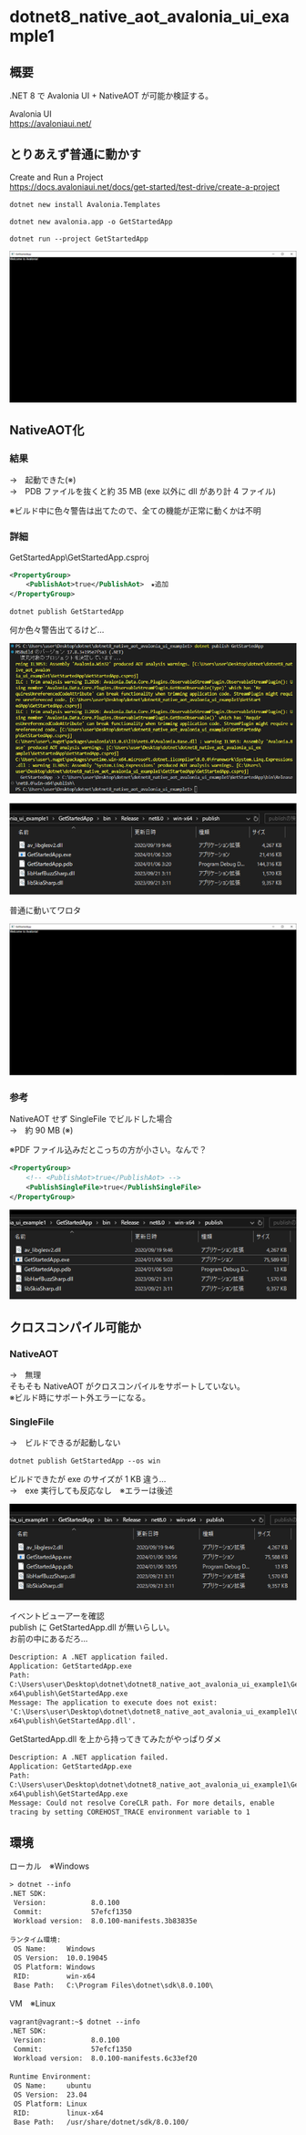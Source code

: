 # dotnet8_native_aot_avalonia_ui_example1

## 概要

.NET 8 で Avalonia UI + NativeAOT が可能か検証する。  

Avalonia UI  
https://avaloniaui.net/  

## とりあえず普通に動かす

Create and Run a Project  
https://docs.avaloniaui.net/docs/get-started/test-drive/create-a-project

```
dotnet new install Avalonia.Templates
```

```
dotnet new avalonia.app -o GetStartedApp
```

```
dotnet run --project GetStartedApp
```

![実行結果イメージ](doc/image/2024-01-06-03-13-51.png)

## NativeAOT化

### 結果  
→　起動できた(※)  
→　PDB ファイルを抜くと約 35 MB (exe 以外に dll があり計 4 ファイル) 

※ビルド中に色々警告は出てたので、全ての機能が正常に動くかは不明

### 詳細

GetStartedApp\GetStartedApp.csproj
```xml
<PropertyGroup>
    <PublishAot>true</PublishAot>　★追加
</PropertyGroup>
```

```
dotnet publish GetStartedApp
```
何か色々警告出てるけど…

![](doc/image/2024-01-06-03-23-52.png)

![](doc/image/2024-01-06-03-25-24.png)

普通に動いてワロタ

![](doc/image/2024-01-06-03-26-28.png)

### 参考

NativeAOT せず SingleFile でビルドした場合  
→　約 90 MB (※)

※PDF ファイル込みだとこっちの方が小さい。なんで？

```xml
<PropertyGroup>
    <!-- <PublishAot>true</PublishAot> -->
    <PublishSingleFile>true</PublishSingleFile>
</PropertyGroup>
```

![](doc/image/2024-01-06-05-04-57.png)

## クロスコンパイル可能か

### NativeAOT

→　無理  
そもそも NativeAOT がクロスコンパイルをサポートしていない。  
※ビルド時にサポート外エラーになる。

### SingleFile 

→　ビルドできるが起動しない

```
dotnet publish GetStartedApp --os win
```

ビルドできたが exe のサイズが 1 KB 違う…  
→　exe 実行しても反応なし　※エラーは後述

![](doc/image/2024-01-06-10-57-05.png)

イベントビューアーを確認  
publish に GetStartedApp.dll が無いらしい。  
お前の中にあるだろ...

```
Description: A .NET application failed.
Application: GetStartedApp.exe
Path: C:\Users\user\Desktop\dotnet\dotnet8_native_aot_avalonia_ui_example1\GetStartedApp\bin\Release\net8.0\win-x64\publish\GetStartedApp.exe
Message: The application to execute does not exist: 'C:\Users\user\Desktop\dotnet\dotnet8_native_aot_avalonia_ui_example1\GetStartedApp\bin\Release\net8.0\win-x64\publish\GetStartedApp.dll'.
```

GetStartedApp.dll を上から持ってきてみたがやっぱりダメ

```
Description: A .NET application failed.
Application: GetStartedApp.exe
Path: C:\Users\user\Desktop\dotnet\dotnet8_native_aot_avalonia_ui_example1\GetStartedApp\bin\Release\net8.0\win-x64\publish\GetStartedApp.exe
Message: Could not resolve CoreCLR path. For more details, enable tracing by setting COREHOST_TRACE environment variable to 1
```

## 環境

ローカル　※Windows
```
> dotnet --info
.NET SDK:
 Version:           8.0.100
 Commit:            57efcf1350
 Workload version:  8.0.100-manifests.3b83835e

ランタイム環境:
 OS Name:     Windows
 OS Version:  10.0.19045
 OS Platform: Windows
 RID:         win-x64
 Base Path:   C:\Program Files\dotnet\sdk\8.0.100\
```

VM　※Linux
```
vagrant@vagrant:~$ dotnet --info
.NET SDK:
 Version:           8.0.100
 Commit:            57efcf1350
 Workload version:  8.0.100-manifests.6c33ef20

Runtime Environment:
 OS Name:     ubuntu
 OS Version:  23.04
 OS Platform: Linux
 RID:         linux-x64
 Base Path:   /usr/share/dotnet/sdk/8.0.100/
```